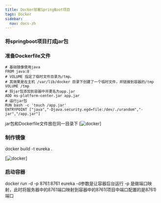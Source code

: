 ```yaml
---
title: Docker部署SpringBoot项目
tags: Docker
sidebar:
  nav: docs-zh
---
```


### 将springboot项目打成jar包

### 准备Dockerfile文件

```
# 基础镜像使用java
FROM java:8
# VOLUME 指定了临时文件目录为/tmp。
# 其效果是在主机 /var/lib/docker 目录下创建了一个临时文件，并链接到容器的/tmp
VOLUME /tmp 
# 将jar包添加到容器中并更名为app.jar
ADD ms-platform-center.jar app.jar 
# 运行jar包
RUN bash -c 'touch /app.jar'
ENTRYPOINT ["java","-Djava.security.egd=file:/dev/./urandom","-jar","/app.jar"]

```
jar包和Dockerfile文件放在同一目录下
[![docker](https://jialiangbujiaj1a.github.io/imgs/docker/Docker部署.png)]

### 制作镜像
docker build -t eureka .

[![docker](https://jialiangbujiaj1a.github.io/imgs/docker/dockerbuild.png)]

### 启动容器

docker run -d -p 8761:8761 eureka
-d参数是让容器后台运行 
-p 是做端口映射，此时将服务器中的8761端口映射到容器中的8761(项目中端口配置的是8761)端口


